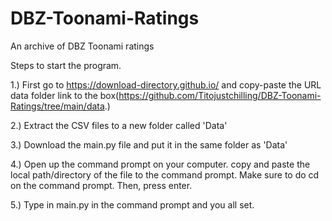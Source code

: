 # DBZ-Toonami-Ratings
An archive of DBZ Toonami ratings

Steps to start the program. 

1.) First go to https://download-directory.github.io/ and copy-paste the URL data folder link to the box(https://github.com/Titojustchilling/DBZ-Toonami-Ratings/tree/main/data.)

2.) Extract the CSV files to a new folder called 'Data'

3.) Download the main.py file and put it in the same folder as 'Data'

4.) Open up the command prompt on your computer. copy and paste the local path/directory of the file to the command prompt. Make sure to do cd <local path here> on the command prompt. Then, press enter.
 
5.) Type in main.py in the command prompt and you all set.
